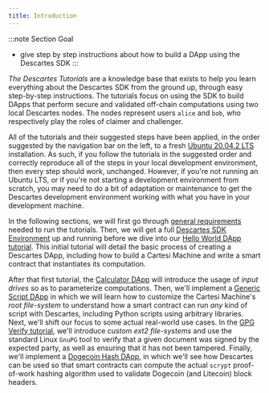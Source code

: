 ```yaml
---
title: Introduction
---
```


:::note Section Goal
- give step by step instructions about how to build a DApp using the Descartes SDK
:::


*The Descartes Tutorials* are a knowledge base that exists to help you learn everything about the Descartes SDK from the ground up, through easy step-by-step instructions. The tutorials focus on using the SDK to build DApps that perform secure and validated off-chain computations using two local Descartes nodes. The nodes represent users `alice` and `bob`, who respectively play the roles of claimer and challenger.

All of the tutorials and their suggested steps have been applied, in the order suggested by the navigation bar on the left, to a fresh [Ubuntu 20.04.2 LTS](http://releases.ubuntu.com/20.04/) installation. As such, if you follow the tutorials in the suggested order and correctly reproduce all of the steps in your local development environment, then every step should work, unchanged. However, if you're not running an Ubuntu LTS, or if you're not starting a development environment from scratch, you may need to do a bit of adaptation or maintenance to get the Descartes development environment working with what you have in your development machine.

In the following sections, we will first go through [general requirements](../requirements/) needed to run the tutorials. Then, we will get a full [Descartes SDK Environment](../descartes-env/) up and running before we dive into our [Hello World DApp tutorial](../helloworld/create-project/). This initial tutorial will detail the basic process of creating a Descartes DApp, including how to build a Cartesi Machine and write a smart contract that instantiates its computation.

After that first tutorial, the [Calculator DApp](../calculator/create-project/) will introduce the usage of *input drives* so as to parameterize computations. Then, we'll implement a [Generic Script DApp](../generic-script/create-project/) in which we will learn how to customize the Cartesi Machine's *root file-system* to understand how a smart contract can run *any* kind of script with Descartes, including Python scripts using arbitrary libraries. Next, we'll shift our focus to some actual real-world use cases. In the [GPG Verify tutorial](../generic-script/create-project/), we'll introduce *custom ext2 file-systems* and use the standard Linux `GnuPG` tool to verify that a given document was signed by the expected party, as well as ensuring that it has not been tampered. Finally, we'll implement a [Dogecoin Hash DApp](../dogecoin-hash/create-project/), in which we'll see how Descartes can be used so that smart contracts can compute the actual `scrypt` proof-of-work hashing algorithm used to validate Dogecoin (and Litecoin) block headers.